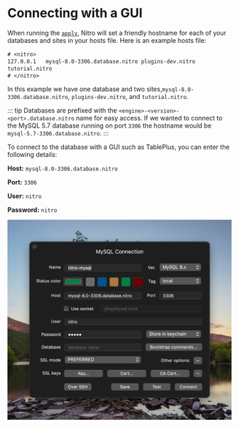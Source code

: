 # Connecting with a GUI

When running the [`apply`](commands.md#apply), Nitro will set a friendly hostname for each of your databases and sites in your hosts file. Here is an example hosts file:

```
# <nitro>
127.0.0.1	mysql-8.0-3306.database.nitro plugins-dev.nitro tutorial.nitro
# </nitro>
```

In this example we have one database and two sites,`mysql-8.0-3306.database.nitro`, `plugins-dev.nitro`, and `tutorial.nitro`.

::: tip
Databases are prefixed with the `<engine>-<version>-<port>.database.nitro` name for easy access. If we wanted to connect to the MySQL 5.7 database running on port `3306` the hostname would be `mysql-5.7-3306.database.nitro`.
:::

To connect to the database with a GUI such as TablePlus, you can enter the following details:

**Host:** `mysql-8.0-3306.database.nitro`

**Port:** `3306`

**User:** `nitro`

**Password:** `nitro`

![TablePlus Example](./images/tableplus-example.png)
